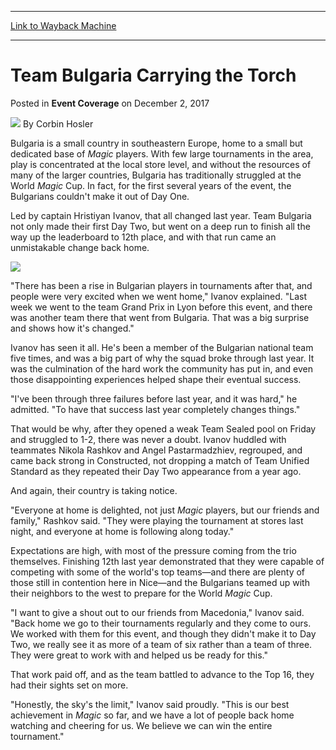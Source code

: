 
---
[Link to Wayback Machine](https://web.archive.org/web/20171202154651/https://magic.wizards.com/en/events/coverage/2017wmc/team-bulgaria-carrying-torch-2017-12-02)

[_metadata_:author]:- "Corbin Hosler"
[_metadata_:description]:- "Bulgaria is a small country in southeastern Europe, home to a small but dedicated base of Magic players. With few large tournaments in the area, play is concentrated at the local store level, and without the resources of many of the larger countries, Bulgaria has traditionally struggled at the World Magic Cup. In fact, for the first several years of the event, the Bulgarians couldn't make it out of Day One."
[_metadata_:generator]:- "Drupal 7 (http://drupal.org)"
[_metadata_:node]:- "1235476"
[_metadata_:publish_date]:- "2017-12-02"
[_metadata_:source]:- "div-main-content"
[_metadata_:title]:- "Team Bulgaria Carrying the Torch"
[_metadata_:wayback_capture_timestamp]:- "2017-12-02 15:46:51"
[_metadata_:wayback_raw_url]:- "https://web.archive.org/web/20171202154651id_/https://magic.wizards.com/en/events/coverage/2017wmc/team-bulgaria-carrying-torch-2017-12-02"
[_metadata_:wayback_url]:- "https://magic.wizards.com/en/events/coverage/2017wmc/team-bulgaria-carrying-torch-2017-12-02"
---


Team Bulgaria Carrying the Torch
================================



 Posted in **Event Coverage**
 on December 2, 2017 






![](https://media.magic.wizards.com/styles/auth_small/public/images/person/hosler.jpg)
By Corbin Hosler











Bulgaria is a small country in southeastern Europe, home to a small but dedicated base of *Magic* players. With few large tournaments in the area, play is concentrated at the local store level, and without the resources of many of the larger countries, Bulgaria has traditionally struggled at the World *Magic* Cup. In fact, for the first several years of the event, the Bulgarians couldn't make it out of Day One.


Led by captain Hristiyan Ivanov, that all changed last year. Team Bulgaria not only made their first Day Two, but went on a deep run to finish all the way up the leaderboard to 12th place, and with that run came an unmistakable change back home.


![](https://media.wizards.com/2017/events/2017wmc/2017wmc_Bulgaria.jpg)


"There has been a rise in Bulgarian players in tournaments after that, and people were very excited when we went home," Ivanov explained. "Last week we went to the team Grand Prix in Lyon before this event, and there was another team there that went from Bulgaria. That was a big surprise and shows how it's changed."


Ivanov has seen it all. He's been a member of the Bulgarian national team five times, and was a big part of why the squad broke through last year. It was the culmination of the hard work the community has put in, and even those disappointing experiences helped shape their eventual success.


"I've been through three failures before last year, and it was hard," he admitted. "To have that success last year completely changes things."


That would be why, after they opened a weak Team Sealed pool on Friday and struggled to 1-2, there was never a doubt. Ivanov huddled with teammates Nikola Rashkov and Angel Pastarmadzhiev, regrouped, and came back strong in Constructed, not dropping a match of Team Unified Standard as they repeated their Day Two appearance from a year ago.


And again, their country is taking notice.


"Everyone at home is delighted, not just *Magic* players, but our friends and family," Rashkov said. "They were playing the tournament at stores last night, and everyone at home is following along today."


Expectations are high, with most of the pressure coming from the trio themselves. Finishing 12th last year demonstrated that they were capable of competing with some of the world's top teams—and there are plenty of those still in contention here in Nice—and the Bulgarians teamed up with their neighbors to the west to prepare for the World *Magic* Cup.


"I want to give a shout out to our friends from Macedonia," Ivanov said. "Back home we go to their tournaments regularly and they come to ours. We worked with them for this event, and though they didn't make it to Day Two, we really see it as more of a team of six rather than a team of three. They were great to work with and helped us be ready for this."


That work paid off, and as the team battled to advance to the Top 16, they had their sights set on more.


"Honestly, the sky's the limit," Ivanov said proudly. "This is our best achievement in *Magic* so far, and we have a lot of people back home watching and cheering for us. We believe we can win the entire tournament."







